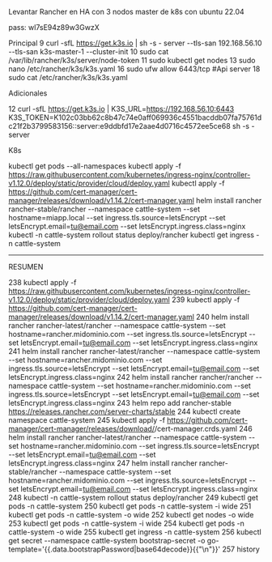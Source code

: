 Levantar Rancher en HA con 3 nodos master de k8s con ubuntu 22.04

pass: wl7sE94z89w3GwzX



Principal
    9  curl -sfL https://get.k3s.io | sh -s - server   --tls-san 192.168.56.10   --tls-san k3s-master-1   --cluster-init
   10  sudo cat /var/lib/rancher/k3s/server/node-token
   11  sudo kubectl get nodes
   13  sudo nano /etc/rancher/k3s/k3s.yaml
   16  sudo ufw allow 6443/tcp #Api server
   18  sudo cat /etc/rancher/k3s/k3s.yaml 

Adicionales

   12  curl -sfL https://get.k3s.io | K3S_URL=https://192.168.56.10:6443 K3S_TOKEN=K102c03bb62c8b47c74e0aff069936c4551bacddb07fa75761dc21f2b3799583156::server:e9ddbfd17e2aae4d0716c4572ee5ce68 sh -s - server


K8s

kubectl get pods --all-namespaces
kubectl apply -f https://raw.githubusercontent.com/kubernetes/ingress-nginx/controller-v1.12.0/deploy/static/provider/cloud/deploy.yaml
kubectl apply -f https://github.com/cert-manager/cert-manager/releases/download/v1.14.2/cert-manager.yaml
helm install rancher rancher-stable/rancher   --namespace cattle-system   --set hostname=miapp.local  --set ingress.tls.source=letsEncrypt   --set letsEncrypt.email=tu@email.com   --set letsEncrypt.ingress.class=nginx
kubectl -n cattle-system rollout status deploy/rancher
 kubectl get ingress -n cattle-system


---
RESUMEN

  238  kubectl apply -f https://raw.githubusercontent.com/kubernetes/ingress-nginx/controller-v1.12.0/deploy/static/provider/cloud/deploy.yaml
  239  kubectl apply -f https://github.com/cert-manager/cert-manager/releases/download/v1.14.2/cert-manager.yaml
  240  helm install rancher rancher-latest/rancher   --namespace cattle-system   --set hostname=rancher.midominio.com   --set ingress.tls.source=letsEncrypt   --set letsEncrypt.email=tu@email.com   --set letsEncrypt.ingress.class=nginx
  241  helm install rancher rancher-latest/rancher   --namespace cattle-system   --set hostname=rancher.midominio.com   --set ingress.tls.source=letsEncrypt   --set letsEncrypt.email=tu@email.com   --set letsEncrypt.ingress.class=nginx
  242  helm install rancher rancher/rancher   --namespace cattle-system   --set hostname=rancher.midominio.com   --set ingress.tls.source=letsEncrypt   --set letsEncrypt.email=tu@email.com   --set letsEncrypt.ingress.class=nginx
  243  helm repo add rancher-stable https://releases.rancher.com/server-charts/stable
  244  kubectl create namespace cattle-system
  245  kubectl apply -f https://github.com/cert-manager/cert-manager/releases/download/<VERSION>/cert-manager.crds.yaml
  246  helm install rancher rancher-latest/rancher   --namespace cattle-system   --set hostname=rancher.midominio.com   --set ingress.tls.source=letsEncrypt   --set letsEncrypt.email=tu@email.com   --set letsEncrypt.ingress.class=nginx
  247  helm install rancher rancher-stable/rancher   --namespace cattle-system   --set hostname=rancher.midominio.com   --set ingress.tls.source=letsEncrypt   --set letsEncrypt.email=tu@email.com   --set letsEncrypt.ingress.class=nginx
  248  kubectl -n cattle-system rollout status deploy/rancher
  249  kubectl get pods -n cattle-system
  250  kubectl get pods -n cattle-system -i wide
  251  kubectl get pods -n cattle-system -o wide
  252  kubectl get nodes -o wide
  253  kubectl get pods -n cattle-system -i wide
  254  kubectl get pods -n cattle-system -o wide
  255  kubectl get ingress -n cattle-system
  256  kubectl get secret --namespace cattle-system bootstrap-secret -o go-template='{{.data.bootstrapPassword|base64decode}}{{"\n"}}'
  257  history